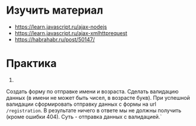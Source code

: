 # Изучить материал

+ https://learn.javascript.ru/ajax-nodejs
+ https://learn.javascript.ru/ajax-xmlhttprequest
+ https://habrahabr.ru/post/50147/

# Практика

1) 
Создать форму по отправке имени и возраста. 
Сделать валидацию данных (в имени не может быть чисел, в возрасте букв). 
При успешной валидации сформировать отправку данных с формы на url `/registration`. 
В результате ничего в ответе мы не должны получить (кроме ошибки 404). Суть - отправка данных с валидацией.`


